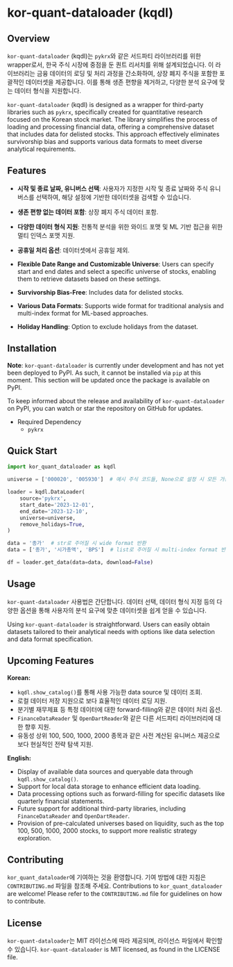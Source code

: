 # kor-quant-dataloader (kqdl)

## Overview
`kor-quant-dataloader` (kqdl)는 `pykrx`와 같은 서드파티 라이브러리를 위한 wrapper로서, 한국 주식 시장에 중점을 둔 퀀트 리서치를 위해 설계되었습니다. 이 라이브러리는 금융 데이터의 로딩 및 처리 과정을 간소화하여, 상장 폐지 주식을 포함한 포괄적인 데이터셋을 제공합니다. 이를 통해 생존 편향을 제거하고, 다양한 분석 요구에 맞는 데이터 형식을 지원합니다.

`kor-quant-dataloader` (kqdl) is designed as a wrapper for third-party libraries such as `pykrx`, specifically created for quantitative research focused on the Korean stock market. The library simplifies the process of loading and processing financial data, offering a comprehensive dataset that includes data for delisted stocks. This approach effectively eliminates survivorship bias and supports various data formats to meet diverse analytical requirements.

## Features
- **시작 및 종료 날짜, 유니버스 선택**: 사용자가 지정한 시작 및 종료 날짜와 주식 유니버스를 선택하여, 해당 설정에 기반한 데이터셋을 검색할 수 있습니다.
- **생존 편향 없는 데이터 포함**: 상장 폐지 주식 데이터 포함.
- **다양한 데이터 형식 지원**: 전통적 분석을 위한 와이드 포맷 및 ML 기반 접근을 위한 멀티 인덱스 포맷 지원.
- **공휴일 처리 옵션**: 데이터셋에서 공휴일 제외.

- **Flexible Date Range and Customizable Universe**: Users can specify start and end dates and select a specific universe of stocks, enabling them to retrieve datasets based on these settings.
- **Survivorship Bias-Free**: Includes data for delisted stocks.
- **Various Data Formats**: Supports wide format for traditional analysis and multi-index format for ML-based approaches.
- **Holiday Handling**: Option to exclude holidays from the dataset.

## Installation

**Note**: `kor-quant-dataloader` is currently under development and has not yet been deployed to PyPI. As such, it cannot be installed via `pip` at this moment. This section will be updated once the package is available on PyPI.

To keep informed about the release and availability of `kor-quant-dataloader` on PyPI, you can watch or star the repository on GitHub for updates.

- Required Dependency
    - `pykrx`

## Quick Start
```python
import kor_quant_dataloader as kqdl

universe = ['000020', '005930']  # 예시 주식 코드들, None으로 설정 시 모든 가능한 주식이 자동으로 선택됩니다.

loader = kqdl.DataLoader(
    source='pykrx',
    start_date='2023-12-01',
    end_date='2023-12-10',
    universe=universe,
    remove_holidays=True,
)

data = '종가'  # str로 주어질 시 wide format 반환
data = ['종가', '시가총액', 'BPS']  # list로 주어질 시 multi-index format 반환

df = loader.get_data(data=data, download=False)
```

## Usage
`kor-quant-dataloader` 사용법은 간단합니다. 데이터 선택, 데이터 형식 지정 등의 다양한 옵션을 통해 사용자의 분석 요구에 맞춘 데이터셋을 쉽게 얻을 수 있습니다.

Using `kor-quant-dataloader` is straightforward. Users can easily obtain datasets tailored to their analytical needs with options like data selection and data format specification.

## Upcoming Features

**Korean:**
- `kqdl.show_catalog()`를 통해 사용 가능한 data source 및 데이터 조회.
- 로컬 데이터 저장 지원으로 보다 효율적인 데이터 로딩 지원.
- 분기별 재무제표 등 특정 데이터에 대한 forward-filling와 같은 데이터 처리 옵션.
- `FinanceDataReader` 및 `OpenDartReader`와 같은 다른 서드파티 라이브러리에 대한 향후 지원.
- 유동성 상위 100, 500, 1000, 2000 종목과 같은 사전 계산된 유니버스 제공으로 보다 현실적인 전략 탐색 지원.

**English:**
- Display of available data sources and queryable data through `kqdl.show_catalog()`.
- Support for local data storage to enhance efficient data loading.
- Data processing options such as forward-filling for specific datasets like quarterly financial statements.
- Future support for additional third-party libraries, including `FinanceDataReader` and `OpenDartReader`.
- Provision of pre-calculated universes based on liquidity, such as the top 100, 500, 1000, 2000 stocks, to support more realistic strategy exploration.

## Contributing
`kor_quant_dataloader`에 기여하는 것을 환영합니다. 기여 방법에 대한 지침은 `CONTRIBUTING.md` 파일을 참조해 주세요.
Contributions to `kor_quant_dataloader` are welcome! Please refer to the `CONTRIBUTING.md` file for guidelines on how to contribute.

## License
`kor-quant-dataloader`는 MIT 라이선스에 따라 제공되며, 라이선스 파일에서 확인할 수 있습니다.
`kor-quant-dataloader` is MIT licensed, as found in the LICENSE file.
